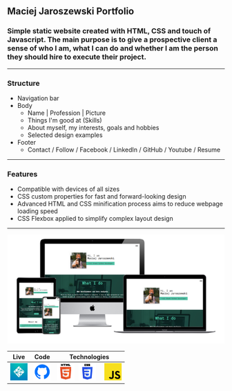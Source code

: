 ## Maciej Jaroszewski Portfolio

### Simple  static website created with HTML, CSS and touch of Javascript. The main purpose is to give a prospective client a sense of who I am, what I can do and whether I am the person they should hire to execute their project.

-------------------

### Structure
 * Navigation bar
 * Body
   * Name | Profession | Picture
   * Things I'm good at (Skills)
   * About myself, my interests, goals and hobbies
   * Selected design examples
 * Footer
   * Contact / Follow / Facebook / LinkedIn / GitHub / Youtube / Resume

-------------------

### Features
 * Compatible with devices of all sizes  
 * CSS custom properties for fast and forward-looking design
 * Advanced HTML and CSS minification process aims to reduce webpage loading speed 
 * CSS Flexbox applied to simplify complex layout design

-------------------

   ![caption](https://github.com/mjaroszewski1979/mjportfolio/blob/main/mjaroszewski_mockup.png)

  Live | Code | Technologies
  ---- | ---- | ------------
  [<img src="https://github.com/mjaroszewski1979/mjaroszewski1979/blob/main/netlify1.png">](https://mjaroszewski.site/) | [<img src="https://github.com/mjaroszewski1979/mjaroszewski1979/blob/main/github_g.png">](https://github.com/mjaroszewski1979/mjportfolio) | <img src="https://github.com/mjaroszewski1979/mjaroszewski1979/blob/main/html_g.png"> &nbsp; <img src="https://github.com/mjaroszewski1979/mjaroszewski1979/blob/main/css_g.png"> &nbsp; &nbsp; <img src="https://github.com/mjaroszewski1979/mjaroszewski1979/blob/main/js1.png">
